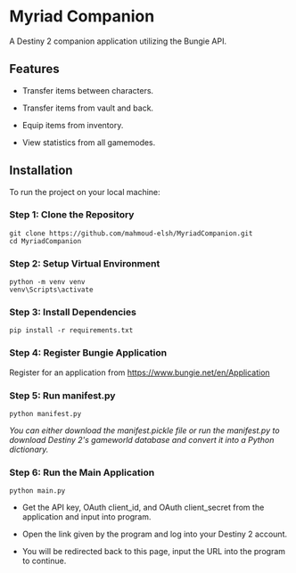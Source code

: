 # Myriad Companion
A Destiny 2 companion application utilizing the Bungie API.

## Features
- Transfer items between characters.

- Transfer items from vault and back.

- Equip items from inventory.

- View statistics from all gamemodes.

## Installation
To run the project on your local machine:

### Step 1: Clone the Repository
```
git clone https://github.com/mahmoud-elsh/MyriadCompanion.git
cd MyriadCompanion
```
### Step 2: Setup Virtual Environment
```
python -m venv venv
venv\Scripts\activate
```
### Step 3: Install Dependencies
```
pip install -r requirements.txt
```
### Step 4: Register Bungie Application
Register for an application from https://www.bungie.net/en/Application

### Step 5: Run manifest.py
```
python manifest.py
```
*You can either download the manifest.pickle file or run the manifest.py to download Destiny 2's gameworld database and convert it into a Python dictionary.*

### Step 6: Run the Main Application
```
python main.py
```
- Get the API key, OAuth client_id, and OAuth client_secret from the application and input into program.

- Open the link given by the program and log into your Destiny 2 account.

- You will be redirected back to this page, input the URL into the program to continue.
